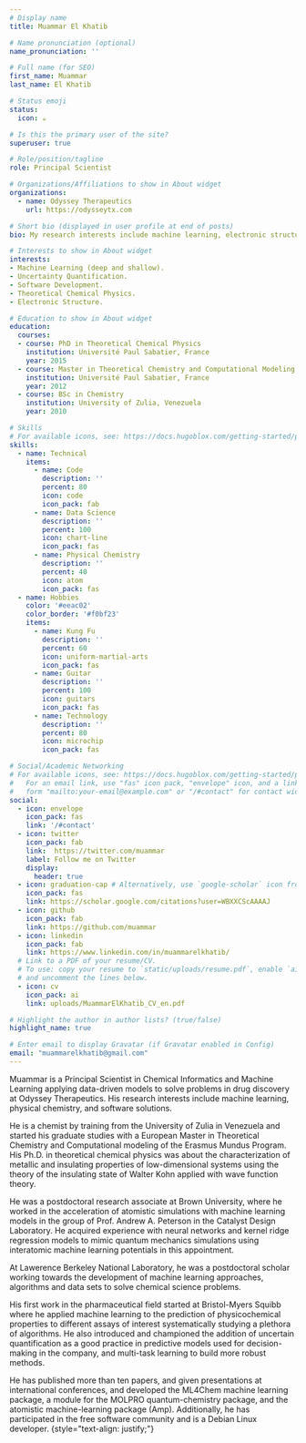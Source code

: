 ```yaml
---
# Display name
title: Muammar El Khatib

# Name pronunciation (optional)
name_pronunciation: ''

# Full name (for SEO)
first_name: Muammar
last_name: El Khatib

# Status emoji
status:
  icon: ☕️

# Is this the primary user of the site?
superuser: true

# Role/position/tagline
role: Principal Scientist

# Organizations/Affiliations to show in About widget
organizations:
  - name: Odyssey Therapeutics
    url: https://odysseytx.com

# Short bio (displayed in user profile at end of posts)
bio: My research interests include machine learning, electronic structure and software.

# Interests to show in About widget
interests:
- Machine Learning (deep and shallow).
- Uncertainty Quantification.
- Software Development.
- Theoretical Chemical Physics.
- Electronic Structure.

# Education to show in About widget
education:
  courses:
  - course: PhD in Theoretical Chemical Physics
    institution: Université Paul Sabatier, France
    year: 2015
  - course: Master in Theoretical Chemistry and Computational Modeling
    institution: Université Paul Sabatier, France
    year: 2012
  - course: BSc in Chemistry
    institution: University of Zulia, Venezuela
    year: 2010

# Skills
# For available icons, see: https://docs.hugoblox.com/getting-started/page-builder/#icons
skills:
  - name: Technical
    items:
      - name: Code
        description: ''
        percent: 80
        icon: code
        icon_pack: fab
      - name: Data Science
        description: ''
        percent: 100
        icon: chart-line
        icon_pack: fas
      - name: Physical Chemistry
        description: ''
        percent: 40
        icon: atom
        icon_pack: fas
  - name: Hobbies
    color: '#eeac02'
    color_border: '#f0bf23'
    items:
      - name: Kung Fu
        description: ''
        percent: 60
        icon: uniform-martial-arts
        icon_pack: fas
      - name: Guitar
        description: ''
        percent: 100
        icon: guitars
        icon_pack: fas
      - name: Technology
        description: ''
        percent: 80
        icon: microchip
        icon_pack: fas

# Social/Academic Networking
# For available icons, see: https://docs.hugoblox.com/getting-started/page-builder/#icons
#   For an email link, use "fas" icon pack, "envelope" icon, and a link in the
#   form "mailto:your-email@example.com" or "/#contact" for contact widget.
social:
  - icon: envelope
    icon_pack: fas
    link: '/#contact'
  - icon: twitter
    icon_pack: fab
    link:  https://twitter.com/muammar
    label: Follow me on Twitter
    display:
      header: true
  - icon: graduation-cap # Alternatively, use `google-scholar` icon from `ai` icon pack
    icon_pack: fas
    link: https://scholar.google.com/citations?user=WBXXCScAAAAJ
  - icon: github
    icon_pack: fab
    link: https://github.com/muammar
  - icon: linkedin
    icon_pack: fab
    link: https://www.linkedin.com/in/muammarelkhatib/
  # Link to a PDF of your resume/CV.
  # To use: copy your resume to `static/uploads/resume.pdf`, enable `ai` icons in `params.yaml`,
  # and uncomment the lines below.
  - icon: cv
    icon_pack: ai
    link: uploads/MuammarElKhatib_CV_en.pdf

# Highlight the author in author lists? (true/false)
highlight_name: true

# Enter email to display Gravatar (if Gravatar enabled in Config)
email: "muammarelkhatib@gmail.com"
---
```


Muammar is a Principal Scientist in Chemical Informatics and Machine Learning
applying data-driven models to solve problems in drug discovery at Odyssey
Therapeutics. His research interests include machine learning, physical
chemistry, and software solutions.

He is a chemist by training from the University of Zulia in Venezuela and
started his graduate studies with a European Master in Theoretical Chemistry
and Computational modeling of the Erasmus Mundus Program. His Ph.D. in
theoretical chemical physics was about the characterization of metallic and
insulating properties of low-dimensional systems using the theory of the
insulating state of Walter Kohn applied with wave function theory.

He was a postdoctoral research associate at Brown University, where he worked
in the acceleration of atomistic simulations with machine learning models in
the group of Prof. Andrew A. Peterson in the Catalyst Design Laboratory. He
acquired experience with neural networks and kernel ridge regression models
to mimic quantum mechanics simulations using interatomic machine learning
potentials in this appointment.

At Lawerence Berkeley National Laboratory, he was a postdoctoral scholar
working towards the development of machine learning approaches, algorithms
and data sets to solve chemical science problems.

His first work in the pharmaceutical field started at Bristol-Myers Squibb where
he applied machine learning to the prediction of physicochemical properties to
different assays of interest systematically studying a plethora of algorithms.
He also introduced and championed the addition of uncertain quantification as a
good practice in predictive models used for decision-making in the company,  and
multi-task learning to build more robust methods.

He has published more than ten papers, and given presentations at international
conferences, and developed the ML4Chem machine learning package, a module for
the MOLPRO quantum-chemistry package, and the atomistic machine-learning
package (Amp). Additionally, he has participated in the free software
community and is a Debian Linux developer.
{style="text-align: justify;"}
